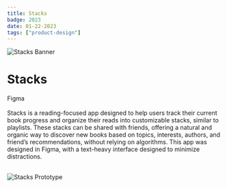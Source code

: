 ```yaml
---
title: Stacks
badge: 2023
date: 01-22-2023
tags: ["product-design"]
---
```


![Stacks Banner](/images/Projects/stacks/stackcrop.png)

# Stacks

<div class="center-info"><span class="custom-tag">Figma</span></div>

<br/>

<section class="body-text">Stacks is a reading-focused app designed to help users track their current book progress and organize their reads into customizable stacks, similar to playlists. These stacks can be shared with friends, offering a natural and organic way to discover new books based on topics, interests, authors, and friend’s recommendations, without relying on algorithms. This app was designed in Figma, with a text-heavy interface designed to minimize distractions.</section>

<br/>

![Stacks Prototype](/images/Projects/stacks/stacks.png)
